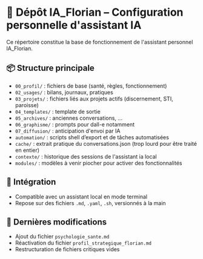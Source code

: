 # 📁 Dépôt IA_Florian – Configuration personnelle d'assistant IA

Ce répertoire constitue la base de fonctionnement de l'assistant personnel IA_Florian.

## 📦 Structure principale

- `00_profil/` : fichiers de base (santé, règles, fonctionnement)
- `02_usages/` : bilans, journaux, pratiques
- `03_projets/` : fichiers liés aux projets actifs (discernement, STI, paroisse)
- `04_templates/` : template de sortie
- `05_archives/` : anciennes conversations, ...
- `06_graphisme/` : prompts pour dall-e notamment
- `07_diffusion/` : anticipation d'envoi par IA
- `automation/` : scripts shell d’export et de tâches automatisées
- `cache/` : extrait pratique du conversations.json (trop lourd pour être traité en entier)
- `contexte/` : historique des sessions de l'assistant ia local
- `modules/` : modèles à venir piocher pour activer des fonctionnalités

## 🔧 Intégration

- Compatible avec un assistant local en mode terminal
- Repose sur des fichiers `.md`, `.yaml`, `.sh`, versionnés à la main

## 🧠 Dernières modifications

- Ajout du fichier `psychologie_sante.md`
- Réactivation du fichier `profil_strategique_florian.md`
- Restructuration de fichiers critiques vides
